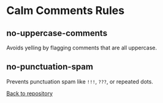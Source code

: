 # Calm Comments Rules

## no-uppercase-comments
Avoids yelling by flagging comments that are all uppercase.

## no-punctuation-spam
Prevents punctuation spam like `!!!`, `???`, or repeated dots.

[Back to repository](..)
